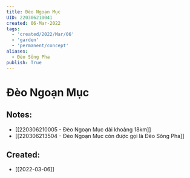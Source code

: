 ```yaml
---
title: Đèo Ngoạn Mục
UID: 220306210041
created: 06-Mar-2022
tags:
  - 'created/2022/Mar/06'
  - 'garden'
  - 'permanent/concept'
aliases:
  - Đèo Sông Pha
publish: True
---
```

# Đèo Ngoạn Mục

## Notes:
- [[220306210005 - Đèo Ngoạn Mục dài khoảng 18km]]
- [[220306213504 - Đèo Ngoạn Mục còn được gọi là Đèo Sông Pha]]

## Created:
- [[2022-03-06]]
